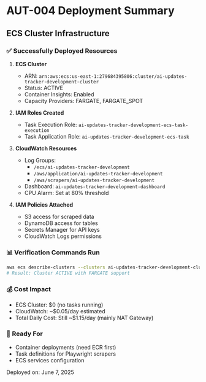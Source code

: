 # AUT-004 Deployment Summary
## ECS Cluster Infrastructure

### ✅ Successfully Deployed Resources

1. **ECS Cluster**
   - ARN: `arn:aws:ecs:us-east-1:279684395806:cluster/ai-updates-tracker-development-cluster`
   - Status: ACTIVE
   - Container Insights: Enabled
   - Capacity Providers: FARGATE, FARGATE_SPOT

2. **IAM Roles Created**
   - Task Execution Role: `ai-updates-tracker-development-ecs-task-execution`
   - Task Application Role: `ai-updates-tracker-development-ecs-task`

3. **CloudWatch Resources**
   - Log Groups:
     - `/ecs/ai-updates-tracker-development`
     - `/aws/application/ai-updates-tracker-development`
     - `/aws/scrapers/ai-updates-tracker-development`
   - Dashboard: `ai-updates-tracker-development-dashboard`
   - CPU Alarm: Set at 80% threshold

4. **IAM Policies Attached**
   - S3 access for scraped data
   - DynamoDB access for tables
   - Secrets Manager for API keys
   - CloudWatch Logs permissions

### 📊 Verification Commands Run
```bash
aws ecs describe-clusters --clusters ai-updates-tracker-development-cluster
# Result: Cluster ACTIVE with FARGATE support
```

### 💰 Cost Impact
- ECS Cluster: $0 (no tasks running)
- CloudWatch: ~$0.05/day estimated
- Total Daily Cost: Still ~$1.15/day (mainly NAT Gateway)

### 🎯 Ready For
- Container deployments (need ECR first)
- Task definitions for Playwright scrapers
- ECS services configuration

Deployed on: June 7, 2025
